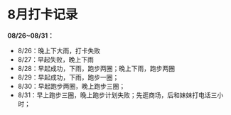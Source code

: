 # 8月打卡记录

**08/26~08/31：**

- 8/26：晚上下大雨，打卡失败
- 8/27：早起失败，晚上下雨
- 8/28：早起成功，下雨，跑步两圈；晚上下雨，跑步两圈
- 8/29：早起成功，下雨，跑步一圈；
- 8/30：早起跑步两圈，晚上跑步三圈；
- 8/31：早上跑步三圈，晚上跑步计划失败；先逛商场，后和妹妹打电话三小时；